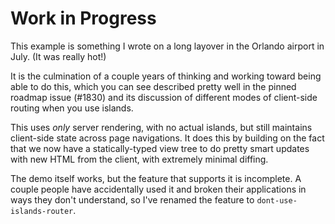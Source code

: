 # Work in Progress

This example is something I wrote on a long layover in the Orlando airport in July. (It was really hot!)

It is the culmination of a couple years of thinking and working toward being able to do this, which you can see 
described pretty well in the pinned roadmap issue (#1830) and its discussion of different modes of client-side
routing when you use islands.

This uses *only* server rendering, with no actual islands, but still maintains client-side state across page navigations.
It does this by building on the fact that we now have a statically-typed view tree to do pretty smart updates with 
new HTML from the client, with extremely minimal diffing.

The demo itself works, but the feature that supports it is incomplete. A couple people have accidentally
used it and broken their applications in ways they don't understand, so I've renamed the feature to `dont-use-islands-router`.
